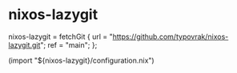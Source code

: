 # nixos-lazygit

nixos-lazygit = fetchGit {
	url = "https://github.com/typovrak/nixos-lazygit.git";
	ref = "main";
};

(import "${nixos-lazygit}/configuration.nix")
